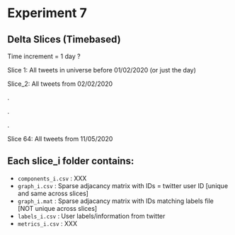 # Experiment 7

## Delta Slices (Timebased)

Time increment = 1 day ? 

Slice 1: All tweets in universe before 01/02/2020 (or just the day)

Slice_2: All tweets from 02/02/2020

.

.

.

Slice 64: All tweets from 11/05/2020


## Each slice_i folder contains:
- `components_i.csv` : XXX
- `graph_i.csv` : Sparse adjacancy matrix with IDs = twitter user ID [unique and same across slices]
- `graph_i.mat` : Sparse adjacancy matrix with IDs matching labels file [NOT unique across slices]
- `labels_i.csv` : User labels/information from twitter
- `metrics_i.csv` : XXX
